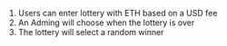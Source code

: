 1. Users can enter lottery with ETH based on a USD fee
2. An Adming will choose when the lottery is over
3. The lottery will select a random winner
